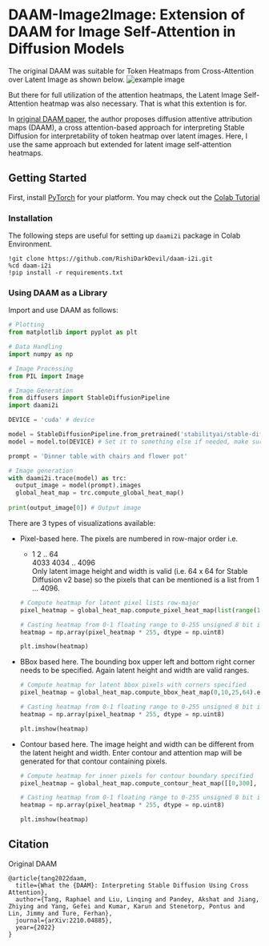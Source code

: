 # DAAM-Image2Image: Extension of DAAM for Image Self-Attention in Diffusion Models

The original DAAM was suitable for Token Heatmaps from Cross-Attention over Latent Image as shown below.
![example image](example.jpg)

But there for full utilization of the attention heatmaps, the Latent Image Self-Attention heatmap was also necessary. That is what this extention is for.

In [original DAAM paper](https://arxiv.org/abs/2210.04885), the author proposes diffusion attentive attribution maps (DAAM), a cross attention-based approach for interpreting Stable Diffusion for interpretability of token heatmap over latent images. Here, I use the same approach but extended for latent image self-attention heatmaps.

## Getting Started
First, install [PyTorch](https://pytorch.org) for your platform. You may check out the [Colab Tutorial](https://github.com/RishiDarkDevil/Text-Based-Object-Discovery/blob/main/Experiments/DAAM_Image_Attention_ver2.ipynb)

### Installation
The following steps are useful for setting up `daami2i` package in Colab Environment.

```
!git clone https://github.com/RishiDarkDevil/daam-i2i.git
%cd daam-i2i
!pip install -r requirements.txt
```

### Using DAAM as a Library

Import and use DAAM as follows:

```python
# Plotting
from matplotlib import pyplot as plt

# Data Handling
import numpy as np

# Image Processing
from PIL import Image

# Image Generation
from diffusers import StableDiffusionPipeline
import daami2i

DEVICE = 'cuda' # device

model = StableDiffusionPipeline.from_pretrained('stabilityai/stable-diffusion-2-base')
model = model.to(DEVICE) # Set it to something else if needed, make sure DAAM supports that

prompt = 'Dinner table with chairs and flower pot'

# Image generation
with daami2i.trace(model) as trc:
  output_image = model(prompt).images
  global_heat_map = trc.compute_global_heat_map()
  
print(output_image[0]) # Output image
```
There are 3 types of visualizations available:
- Pixel-based here. The pixels are numbered in row-major order i.e.
  - 1     2 .. 64\
  4033 4034 .. 4096\
  Only latent image height and width is valid (i.e. 64 x 64 for Stable Diffusion v2 base) so the pixels that can be mentioned is a list from 1 ... 4096.
  ```python
  # Compute heatmap for latent pixel lists row-major
  pixel_heatmap = global_heat_map.compute_pixel_heat_map(list(range(1024))).expand_as(output_image[0]).numpy()

  # Casting heatmap from 0-1 floating range to 0-255 unsigned 8 bit integer
  heatmap = np.array(pixel_heatmap * 255, dtype = np.uint8)
  
  plt.imshow(heatmap)
  ```

- BBox based here. The bounding box upper left and bottom right corner needs to be specified. Again latent height and width are valid ranges.
  ```python
  # Compute heatmap for latent bbox pixels with corners specified
  pixel_heatmap = global_heat_map.compute_bbox_heat_map(0,10,25,64).expand_as(output_image[0]).numpy()
  
  # Casting heatmap from 0-1 floating range to 0-255 unsigned 8 bit integer
  heatmap = np.array(pixel_heatmap * 255, dtype = np.uint8)
  
  plt.imshow(heatmap)
  ```

- Contour based here. The image height and width can be different from the latent height and width. Enter contour and attention map will be generated for that contour containing pixels.
  ```python
  # Compute heatmap for inner pixels for contour boundary specified
  pixel_heatmap = global_heat_map.compute_contour_heat_map([[0,300], [256, 100], [512, 300], [512, 400], [0, 400], [0, 300]], 512, 512).expand_as(output_image[0]).numpy()

  # Casting heatmap from 0-1 floating range to 0-255 unsigned 8 bit integer
  heatmap = np.array(pixel_heatmap * 255, dtype = np.uint8)

  plt.imshow(heatmap)
  ```



## Citation

Original DAAM
```
@article{tang2022daam,
  title={What the {DAAM}: Interpreting Stable Diffusion Using Cross Attention},
  author={Tang, Raphael and Liu, Linqing and Pandey, Akshat and Jiang, Zhiying and Yang, Gefei and Kumar, Karun and Stenetorp, Pontus and Lin, Jimmy and Ture, Ferhan},
  journal={arXiv:2210.04885},
  year={2022}
}
```
